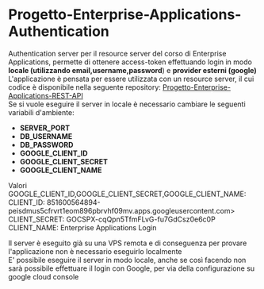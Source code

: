# Progetto-Enterprise-Applications-Authentication
Authentication server per il resource server del corso di Enterprise Applications, permette di ottenere access-token effettuando login in modo **locale (utilizzando email,username,password**) e **provider esterni (google)** </br>
L'applicazione è pensata per essere utilizzata con un resource server, il cui codice è disponibile nella seguente repository: [Progetto-Enterprise-Applications-REST-API](https://github.com/AndreaDev001/Progetto-Enteprise-Applications-REST-API)</br>
Se si vuole eseguire il server in locale è necessario cambiare le seguenti variabili d'ambiente:
+ **SERVER_PORT**
+ **DB_USERNAME**
+ **DB_PASSWORD**
+ **GOOGLE_CLIENT_ID**
+ **GOOGLE_CLIENT_SECRET**
+ **GOOGLE_CLIENT_NAME** </br>

Valori GOOGLE_CLIENT_ID,GOOGLE_CLIENT_SECRET,GOOGLE_CLIENT_NAME: </br>
  CLIENT_ID: 851600564894-peisdmus5cfrvrt1eom896pbrvhf09mv.apps.googleusercontent.com> </br>
  CLIENT_SECRET: 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 </br>
  CLIENT_NAME: Enterprise Applications Login </br>

Il server è eseguito già su una VPS remota e di conseguenza per provare l'applicazione non è necessario eseguirlo localmente </br>
E' possibile eseguire il server in modo locale, anche se così facendo non sarà possibile effettuare il login con Google, per via della configurazione su google cloud console

